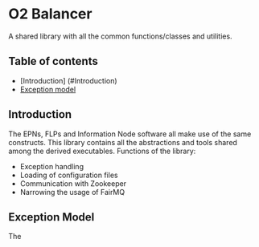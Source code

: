 # O2 Balancer
A shared library with all the common functions/classes and utilities.

## Table of contents
* [Introduction] (#Introduction)
* [Exception model](#ExceptionModel)

## Introduction
The EPNs, FLPs and Information Node software all make use of the same constructs.
This library contains all the abstractions and tools shared among the derived executables.
Functions of the library:

- Exception handling
- Loading of configuration files
- Communication with Zookeeper
- Narrowing the usage of FairMQ

## Exception Model
The
